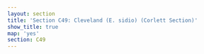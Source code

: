 ```yaml
---
layout: section
title: 'Section C49: Cleveland (E. sidio) (Corlett Section)'
show_title: true
map: 'yes'
section: C49
---
```

